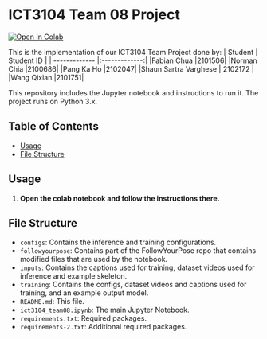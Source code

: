 # ICT3104 Team 08 Project

[![Open In Colab](https://colab.research.google.com/assets/colab-badge.svg)](https://colab.research.google.com/github/normanchia/ict3104-team08-2023/blob/main/ict3104_team08.ipynb)

This is the implementation of our ICT3104 Team Project done by:
| Student | Student ID |
| ------------- |:-------------:|
|Fabian Chua |2101506|
|Norman Chia |2100686|
|Pang Ka Ho |2102047|
|Shaun Sartra Varghese | 2102172 |
|Wang Qixian |2101751|

This repository includes the Jupyter notebook and instructions to run it. The project runs on Python 3.x.

## Table of Contents

- [Usage](#usage)
- [File Structure](#file-structure)

## Usage

1. **Open the colab notebook and follow the instructions there.**

## File Structure
- `configs`: Contains the inference and training configurations.
- `followyourpose`: Contains part of the FollowYourPose repo that contains modified files that are used by the notebook.
- `inputs`: Contains the captions used for training, dataset videos used for inference and example skeleton.
- `training`: Contains the configs, dataset videos and captions used for training, and an example output model.
- `README.md`: This file.
- `ict3104_team08.ipynb`: The main Jupyter Notebook.
- `requirements.txt`: Required packages.
- `requirements-2.txt`: Additional required packages.
